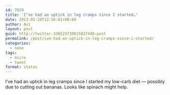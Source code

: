 ```yaml
---
id: 7029
title: 'I’ve had an uptick in leg cramps since I started…'
date: 2013-05-20T12:56:01+00:00
author: Avi
layout: post
guid: http://twitter-336525730815037440-post
permalink: /post/ive-had-an-uptick-in-leg-cramps-since-i-started/
categories:
  - none
tags:
  - micro
  - tweet
format: status
---
```

I’ve had an uptick in leg cramps since I started my low-carb diet — possibly due to cutting out bananas. Looks like spinach might help.